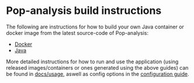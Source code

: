 # Pop-analysis build instructions
The following are instructions for how to build your own Java container or docker image from the latest source-code of Pop-analysis:
- [Docker](./docker.md)
- [Java](./docker.md)

More detailed instructions for how to run and use the application (using released images/containers or ones generated using the above guides) can be found in [docs/usage](../usage/index.md), aswell as config options in the [configuration guide](docs/config/index.md).